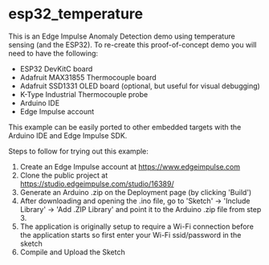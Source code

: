 # esp32_temperature
This is an Edge Impulse Anomaly Detection demo using temperature sensing (and the ESP32). To re-create this proof-of-concept demo you will need to have the following:

- ESP32 DevKitC board
- Adafruit MAX31855 Thermocouple board
- Adafruit SSD1331 OLED board (optional, but useful for visual debugging)
- K-Type Industrial Thermocouple probe
- Arduino IDE
- Edge Impulse account

This example can be easily ported to other embedded targets with the Arduino IDE and Edge Impulse SDK.

Steps to follow for trying out this example:

1. Create an Edge Impulse account at https://www.edgeimpulse.com
2. Clone the public project at https://studio.edgeimpulse.com/studio/16389/
3. Generate an Arduino .zip on the Deployment page (by clicking 'Build')
4. After downloading and opening the .ino file, go to 'Sketch' -> 'Include Library' -> 'Add .ZIP Library' and point it to the Arduino .zip file from step 3.
5. The application is originally setup to require a Wi-Fi connection before the application starts so first enter your Wi-Fi ssid/password in the sketch
6. Compile and Upload the Sketch
